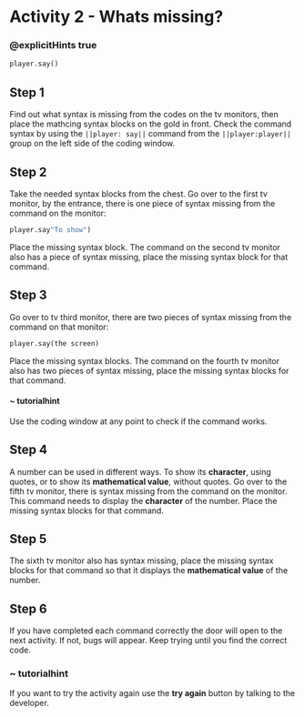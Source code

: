 # Activity 2 - Whats missing?

### @explicitHints true

```python
player.say()
```

## Step 1
Find out what syntax is missing from the codes on the tv monitors, then place the mathcing syntax blocks on the gold in front.
Check the command syntax by using the `||player: say||` command from the `||player:player||` group on the left side of the coding window.

## Step 2
Take the needed syntax blocks from the chest. Go over to the first tv monitor, by the entrance, there is one piece of syntax missing from the command on the monitor: 
```python
player.say"To show")
```
Place the missing syntax block. The command on the second tv monitor also has a piece of syntax missing, place the missing syntax block for that command. 

## Step 3 
Go over to tv third monitor, there are two pieces of syntax missing from the command on that monitor: 
```python
player.say(the screen)
```
Place the missing syntax blocks. The command on the fourth tv monitor also has two pieces of syntax missing, place the missing syntax blocks for that command. 

#### ~ tutorialhint 
Use the coding window at any point to check if the command works.

## Step 4
A number can be used in different ways. To show its **character**, using quotes, or to show its **mathematical value**, without quotes. 
Go over to the fifth tv monitor, there is syntax missing from the command on the monitor. 
This command needs to display the **character** of the number. Place the missing syntax blocks for that command. 

## Step 5
The sixth tv monitor also has syntax missing, place the missing syntax blocks for that command so that it displays the **mathematical value** of the number. 

## Step 6 
If you have completed each command correctly the door will open to the next activity. If not, bugs will appear. Keep trying until you find the correct code. 
### ~ tutorialhint 
If you want to try the activity again use the **try again** button by talking to the developer. 

